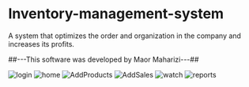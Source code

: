 # Inventory-management-system
A system that optimizes the order and organization in the company and increases its profits.

##---This software was developed by Maor Maharizi---##

![login](https://user-images.githubusercontent.com/69205898/188473155-341e901a-758c-4d7b-b982-2c6586efdcfb.png)
![home](https://user-images.githubusercontent.com/69205898/188473192-c296e277-ed2d-4502-9b8b-3fb1f77b3478.png)
![AddProducts](https://user-images.githubusercontent.com/69205898/188473214-02af787f-8a5f-4f27-bda6-f1dabb2e76f6.png)
![AddSales](https://user-images.githubusercontent.com/69205898/188473224-e2628e3d-ea06-4db0-b8b3-4b50bdb98882.png)
![watch](https://user-images.githubusercontent.com/69205898/188473239-d1644ae0-ed63-4098-8b29-3f6da51acc6c.png)
![reports](https://user-images.githubusercontent.com/69205898/188473246-2cd757af-39ec-499c-93e8-0dcc3e7aebfb.png)
